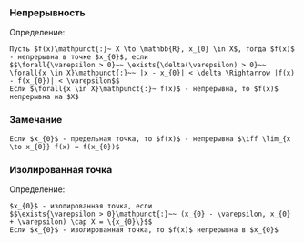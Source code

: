 ### Непрерывность
Определение:
```spoiler-markdown
Пусть $f(x)\mathpunct{:}~ X \to \mathbb{R}, x_{0} \in X$, тогда $f(x)$ - непрерывна в точке $x_{0}$, если
$$\forall{\varepsilon > 0}~~ \exists{\delta(\varepsilon) > 0}~~ \forall{x \in X}\mathpunct{:}~~ |x - x_{0}| < \delta \Rightarrow |f(x) - f(x_{0})| < \varepsilon$$
Если $\forall{x \in X}\mathpunct{:}~ f(x)$ - непрерывна, то $f(x)$ непрерывна на $X$
```

### Замечание
```spoiler-markdown
Если $x_{0}$ - предельная точка, то $f(x)$ - непрерывна $\iff \lim_{x \to x_{0}} f(x) = f(x_{0})$
```

### Изолированная точка
Определение:
```spoiler-markdown
$x_{0}$ - изолированная точка, если
$$\exists{\varepsilon > 0}\mathpunct{:}~~ (x_{0} - \varepsilon, x_{0} + \varepsilon) \cap X = \{x_{0}\}$$
Если $x_{0}$ - изолированная точка, то $f(x)$ непрерывна в $x_{0}$
```
